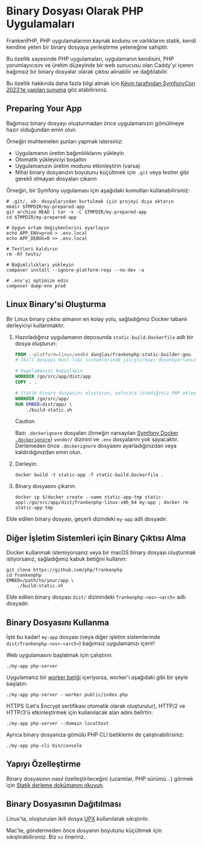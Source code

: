 # Binary Dosyası Olarak PHP Uygulamaları

FrankenPHP, PHP uygulamalarının kaynak kodunu ve varlıklarını statik, kendi kendine yeten bir binary dosyaya yerleştirme yeteneğine sahiptir.

Bu özellik sayesinde PHP uygulamaları, uygulamanın kendisini, PHP yorumlayıcısını ve üretim düzeyinde bir web sunucusu olan Caddy'yi içeren bağımsız bir binary dosyalar olarak çıktısı alınabilir ve dağıtılabilir.

Bu özellik hakkında daha fazla bilgi almak için [Kévin tarafından SymfonyCon 2023'te yapılan sunuma](https://dunglas.dev/2023/12/php-and-symfony-apps-as-standalone-binaries/) göz atabilirsiniz.

## Preparing Your App

Bağımsız binary dosyayı oluşturmadan önce uygulamanızın gömülmeye hazır olduğundan emin olun.

Örneğin muhtemelen şunları yapmak istersiniz:

- Uygulamanın üretim bağımlılıklarını yükleyin
- Otomatik yükleyiciyi boşaltın
- Uygulamanızın üretim modunu etkinleştirin (varsa)
- Nihai binary dosyanızın boyutunu küçültmek için `.git` veya testler gibi gerekli olmayan dosyaları çıkarın

Örneğin, bir Symfony uygulaması için aşağıdaki komutları kullanabilirsiniz:

```console
# .git/, vb. dosyalarından kurtulmak için projeyi dışa aktarın
mkdir $TMPDIR/my-prepared-app
git archive HEAD | tar -x -C $TMPDIR/my-prepared-app
cd $TMPDIR/my-prepared-app

# Uygun ortam değişkenlerini ayarlayın
echo APP_ENV=prod > .env.local
echo APP_DEBUG=0 >> .env.local

# Testleri kaldırın
rm -Rf tests/

# Bağımlılıkları yükleyin
composer install --ignore-platform-reqs --no-dev -a

# .env'yi optimize edin
composer dump-env prod
```

## Linux Binary'si Oluşturma

Bir Linux binary çıktısı almanın en kolay yolu, sağladığımız Docker tabanlı derleyiciyi kullanmaktır.

1. Hazırladığınız uygulamanın deposunda `static-build.Dockerfile` adlı bir dosya oluşturun:

   ```dockerfile
   FROM --platform=linux/amd64 dunglas/frankenphp:static-builder-gnu
   # İkili dosyayı musl-libc sistemlerinde çalıştırmayı düşünüyorsanız static-builder-musl kullanın

   # Uygulamanızı kopyalayın
   WORKDIR /go/src/app/dist/app
   COPY . .

   # Statik binary dosyasını oluşturun, yalnızca istediğiniz PHP eklentilerini seçtiğinizden emin olun
   WORKDIR /go/src/app/
   RUN EMBED=dist/app/ \
       ./build-static.sh
   ```

   > [!CAUTION]
   >
   > Bazı `.dockerignore` dosyaları (örneğin varsayılan [Symfony Docker `.dockerignore`](https://github.com/dunglas/symfony-docker/blob/main/.dockerignore))
   > `vendor/` dizinini ve `.env` dosyalarını yok sayacaktır. Derlemeden önce `.dockerignore` dosyasını ayarladığınızdan veya kaldırdığınızdan emin olun.

2. Derleyin:

   ```console
   docker build -t static-app -f static-build.Dockerfile .
   ```

3. Binary dosyasını çıkarın:

   ```console
   docker cp $(docker create --name static-app-tmp static-app):/go/src/app/dist/frankenphp-linux-x86_64 my-app ; docker rm static-app-tmp
   ```

Elde edilen binary dosyası, geçerli dizindeki `my-app` adlı dosyadır.

## Diğer İşletim Sistemleri için Binary Çıktısı Alma

Docker kullanmak istemiyorsanız veya bir macOS binary dosyası oluşturmak istiyorsanız, sağladığımız kabuk betiğini kullanın:

```console
git clone https://github.com/php/frankenphp
cd frankenphp
EMBED=/path/to/your/app \
    ./build-static.sh
```

Elde edilen binary dosyası `dist/` dizinindeki `frankenphp-<os>-<arch>` adlı dosyadır.

## Binary Dosyasını Kullanma

İşte bu kadar! `my-app` dosyası (veya diğer işletim sistemlerinde `dist/frankenphp-<os>-<arch>`) bağımsız uygulamanızı içerir!

Web uygulamasını başlatmak için çalıştırın:

```console
./my-app php-server
```

Uygulamanız bir [worker betiği](worker.md) içeriyorsa, worker'ı aşağıdaki gibi bir şeyle başlatın:

```console
./my-app php-server --worker public/index.php
```

HTTPS (Let's Encrypt sertifikası otomatik olarak oluşturulur), HTTP/2 ve HTTP/3'ü etkinleştirmek için kullanılacak alan adını belirtin:

```console
./my-app php-server --domain localhost
```

Ayrıca binary dosyanıza gömülü PHP CLI betiklerini de çalıştırabilirsiniz:

```console
./my-app php-cli bin/console
```

## Yapıyı Özelleştirme

Binary dosyasının nasıl özelleştirileceğini (uzantılar, PHP sürümü...) görmek için [Statik derleme dokümanını okuyun](static.md).

## Binary Dosyasının Dağıtılması

Linux'ta, oluşturulan ikili dosya [UPX](https://upx.github.io) kullanılarak sıkıştırılır.

Mac'te, göndermeden önce dosyanın boyutunu küçültmek için sıkıştırabilirsiniz.
Biz `xz` öneririz.
